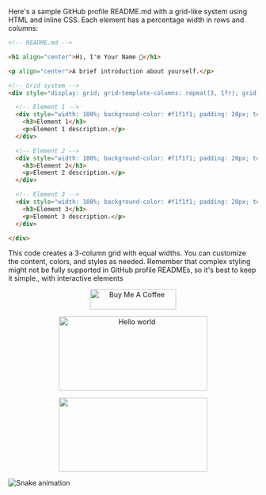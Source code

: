 Here's a sample GitHub profile README.md with a grid-like system using HTML and inline CSS. Each element has a percentage width in rows and columns:

```markdown
<!-- README.md -->

<h1 align="center">Hi, I'm Your Name 👋</h1>

<p align="center">A brief introduction about yourself.</p>

<!-- Grid system -->
<div style="display: grid; grid-template-columns: repeat(3, 1fr); grid-gap: 10px;">

  <!-- Element 1 -->
  <div style="width: 100%; background-color: #f1f1f1; padding: 20px; text-align: center;">
    <h3>Element 1</h3>
    <p>Element 1 description.</p>
  </div>

  <!-- Element 2 -->
  <div style="width: 100%; background-color: #f1f1f1; padding: 20px; text-align: center;">
    <h3>Element 2</h3>
    <p>Element 2 description.</p>
  </div>

  <!-- Element 3 -->
  <div style="width: 100%; background-color: #f1f1f1; padding: 20px; text-align: center;">
    <h3>Element 3</h3>
    <p>Element 3 description.</p>
  </div>

</div>
```

This code creates a 3-column grid with equal widths. You can customize the content, colors, and styles as needed. Remember that complex styling might not be fully supported in GitHub profile READMEs, so it's best to keep it simple., with interactive elements




<p align="center">
<a href="https://www.buymeacoffee.com/dusanmitrovic98" target="_blank"><img src="https://cdn.buymeacoffee.com/buttons/default-orange.png" alt="Buy Me A Coffee" height="41" width="174"></a>
</p>

<div align="center"><img src="https://raw.githubusercontent.com/sagar-viradiya/sagar-viradiya/master/resources/banner.png"  width="300" height="150"alt="Hello world"></div>

<p align="center"><img src="https://media.giphy.com/media/dWesBcTLavkZuG35MI/giphy.gif" width="300" height="150"  /></p>

![Snake animation](https://github.com/thepiyushmalhotra/thepiyushmalhotra/blob/output/github-contribution-grid-snake.svg)

<!--
**dusanmitrovic98/dusanmitrovic98** is a ✨ _special_ ✨ repository because its `README.md` (this file) appears on your GitHub profile.

Here are some ideas to get you started:

- 🔭 I’m currently working on ...
- 🌱 I’m currently learning ...
- 👯 I’m looking to collaborate on ...
- 🤔 I’m looking for help with ...
- 💬 Ask me about ...
- 📫 How to reach me: ...
- 😄 Pronouns: ...
- ⚡ Fun fact: ...
-->
